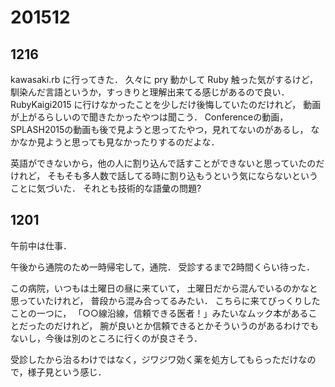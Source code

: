 # 201512
## 1216
kawasaki.rb に行ってきた．
久々に pry 動かして Ruby 触った気がするけど，
馴染んだ言語というか，すっきりと理解出来てる感じがあるので良い．
RubyKaigi2015 に行けなかったことを少しだけ後悔していたのだけれど，
動画が上がるらしいので聞きたかったやつは聞こう．
Conferenceの動画，
SPLASH2015の動画も後で見ようと思ってたやつ，見れてないのがあるし，
なかなか見ようと思っても見なかったりするのだよな．

英語ができないから，他の人に割り込んで話すことができないと思っていたのだけれど，
そもそも多人数で話してる時に割り込もうという気にならないということに気づいた．
それとも技術的な語彙の問題?


## 1201
午前中は仕事．

午後から通院のため一時帰宅して，通院．
受診するまで2時間くらい待った．

この病院，いつもは土曜日の昼に来ていて，
土曜日だから混んでいるのかなと思っていたけれど，
普段から混み合ってるみたい．
こちらに来てびっくりしたことの一つに，
「○○線沿線，信頼できる医者！」みたいなムック本があることだったのだけれど，
腕が良いとか信頼できるとかそういうのがあるわけでもないし，今後は別のところに行くのが良さそう．

受診したから治るわけではなく，ジワジワ効く薬を処方してもらっただけなので，様子見という感じ．
